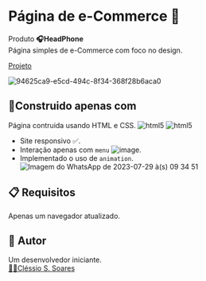 # Página de e-Commerce 🛒

Produto **🎧HeadPhone**\
Página simples de e-Commerce com foco no design.

[Projeto](https://e-comerce-head-phone.vercel.app/)

![94625ca9-e5cd-494c-8f34-368f28b6aca0](https://github.com/ClessioSS/eComerce_headPhone/assets/135647451/9a52ce91-36d5-4425-8e15-fe481fe8455f)


## 🔧Construido apenas com
Página contruida usando HTML e CSS.
 ![html5](https://img.shields.io/badge/-HTML5-05122A?styke=flat&logo=html5)
 ![html5](https://img.shields.io/badge/-CSS3-05122A?styke=flat&logo=css3)

- Site responsivo ✅.
- Interação apenas com `menu`
![image](https://github.com/ClessioSS/eComerce_headPhone/assets/135647451/c8ec962f-ff38-4ce2-8f5c-316071356c25).
- Implementado o uso de `animation`.\
![Imagem do WhatsApp de 2023-07-29 à(s) 09 34 51](https://github.com/ClessioSS/eComerce_headPhone/assets/135647451/d533adba-d792-4494-bd44-10ec33b2de85)

## 📋 Requisitos
Apenas um navegador atualizado.


## 🧩 Autor
Um desenvolvedor iniciante.\
[🧑‍💻Cléssio S. Soares](https://github.com/ClessioSS)
